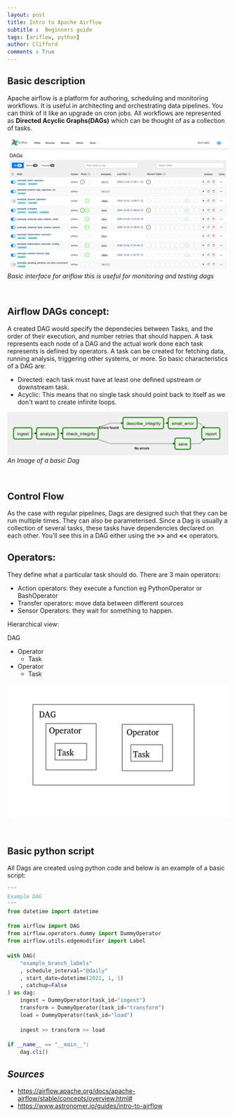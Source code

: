 ```yaml
---
layout: post
title: Intro to Apache Airflow
subtitle :  Beginners guide
tags: [ariflow, python]
author: Clifford
comments : True
---
```


## Basic description 

Apache airflow is a platform for authoring, scheduling and monitoring workflows. It is useful in architecting and orchestrating data pipelines. You can think of it like an upgrade on cron jobs.
All workflows are represented as **Directed Acyclic Graphs(DAGs)** which can be thought of as a collection of tasks.

![airflow-ui](/assets/project/airflow-ui.png)
*Basic interface for ariflow this is useful for monitoring and testing dags*

<br>

## Airflow DAGs concept:

A created DAG would specify the dependecies between Tasks, and the order of their execution, and number retries that should happen. A task represents each node of a DAG and the actual work done each task represents is defined by operators. A task can be created for fetching data, running analysis, triggering other systems, or more.
So basic characteristics of a DAG are:
 - Directed: each task must have at least one defined upstream or downstream task.
 - Acyclic: This means that no single task should point back to itself as we don't want to create infinite loops.

![basic-dag](/assets/project/basic-dag.png)
*An Image of a basic Dag*

<br>

## Control Flow

As the case with regular pipelines, Dags are designed such that they can be run multiple times. 
They can also be parameterised. Since a Dag is usually a collection of several tasks, these tasks have dependencies declared on each other. You’ll see this in a DAG either using the **>>** and **<<** operators.

## Operators:
They define what a particular task should do. There are 3 main operators:
 - Action operators: they execute a function eg PythonOperator or BashOperator
 - Transfer operators: move data between different sources
 - Sensor Operators: they wait for something to happen.

Hierarchical view:

DAG
 - Operator
   - Task			
 - Operator
   - Task

![dag-hierarchy](/assets/project/dag-hierarchy.png)

<br>

## Basic python script

All Dags are created using python code and below is an example of a basic script:

```python
"""
Example DAG 
"""
from datetime import datetime

from airflow import DAG
from airflow.operators.dummy import DummyOperator
from airflow.utils.edgemodifier import Label

with DAG(
    "example_branch_labels"
    , schedule_interval="@daily"
    , start_date=datetime(2021, 1, 1)
    , catchup=False
) as dag:
    ingest = DummyOperator(task_id="ingest")
    transform = DummyOperator(task_id="transform")
    load = DummyOperator(task_id="load")
    
    ingest >> transform >> load

if __name__ == "__main__":
    dag.cli()

```


## *Sources*
- https://airflow.apache.org/docs/apache-airflow/stable/concepts/overview.html#
- https://www.astronomer.io/guides/intro-to-airflow


